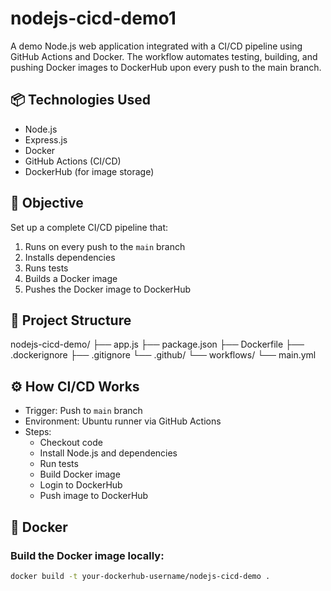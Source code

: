 # nodejs-cicd-demo1
A demo Node.js web application integrated with a CI/CD pipeline using GitHub Actions and Docker. The workflow automates testing, building, and pushing Docker images to DockerHub upon every push to the main branch.

## 📦 Technologies Used

- Node.js
- Express.js
- Docker
- GitHub Actions (CI/CD)
- DockerHub (for image storage)

## 🎯 Objective

Set up a complete CI/CD pipeline that:

1. Runs on every push to the `main` branch
2. Installs dependencies
3. Runs tests
4. Builds a Docker image
5. Pushes the Docker image to DockerHub

## 📁 Project Structure
nodejs-cicd-demo/
├── app.js
├── package.json
├── Dockerfile
├── .dockerignore
├── .gitignore
└── .github/
└── workflows/
└── main.yml


## ⚙️ How CI/CD Works

- Trigger: Push to `main` branch
- Environment: Ubuntu runner via GitHub Actions
- Steps:
  - Checkout code
  - Install Node.js and dependencies
  - Run tests
  - Build Docker image
  - Login to DockerHub
  - Push image to DockerHub

## 🐳 Docker

### Build the Docker image locally:

```bash
docker build -t your-dockerhub-username/nodejs-cicd-demo .

